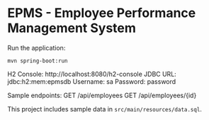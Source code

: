 # EPMS - Employee Performance Management System

Run the application:

```
mvn spring-boot:run
```

H2 Console: http://localhost:8080/h2-console
JDBC URL: jdbc:h2:mem:epmsdb
Username: sa
Password: password

Sample endpoints:
GET /api/employees
GET /api/employees/{id}

This project includes sample data in `src/main/resources/data.sql`.
